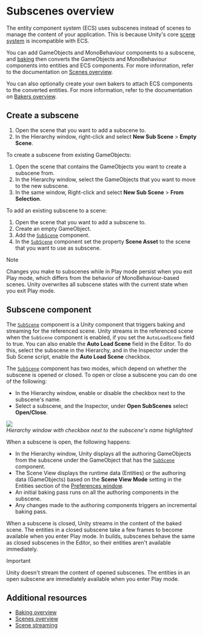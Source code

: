 # Subscenes overview

The entity component system (ECS) uses subscenes instead of scenes to manage the content of your application. This is because Unity's core [scene system](xref:CreatingScenes) is incompatible with ECS. 

You can add GameObjects and MonoBehaviour components to a subscene, and [baking](baking-overview.md) then converts the GameObjects and MonoBehaviour components into entities and ECS components. For more information, refer to the documentation on [Scenes overview](conversion-scene-overview.md).

You can also optionally create your own bakers to attach ECS components to the converted entities. For more information, refer to the documentation on [Bakers overview](baking-baker-overview.md).

## Create a subscene

1. Open the scene that you want to add a subscene to.
2. In the Hierarchy window, right-click and select **New Sub Scene** &gt; **Empty Scene**.

To create a subscene from existing GameObjects:

1. Open the scene that contains the GameObjects you want to create a subscene from.
2. In the Hierarchy window, select the GameObjects that you want to move to the new subscene.
3. In the same window, Right-click and select **New Sub Scene** &gt; **From Selection**.

To add an existing subscene to a scene:

1. Open the scene that you want to add a subscene to.
2. Create an empty GameObject.
3. Add the [`SubScene`](xref:Unity.Scenes.SubScene) component.
4. In the [`SubScene`](xref:Unity.Scenes.SubScene) component set the property **Scene Asset** to the scene that you want to use as subscene.

>[!NOTE]
> Changes you make to subscenes while in Play mode persist when you exit Play mode, which differs from the behavior of MonoBehaviour-based scenes. Unity overwrites all subscene states with the current state when you exit Play mode.

## Subscene component

The [`SubScene`](xref:Unity.Scenes.SubScene) component is a Unity component that triggers baking and streaming for the referenced scene. Unity streams in the referenced scene when the `SubScene` component is enabled, if you set the `AutoLoadScene` field to true. You can also enable the **Auto Load Scene** field in the Editor. To do this, select the subscene in the Hierarchy, and in the Inspector under the Sub Scene script, enable the **Auto Load Scene** checkbox.

The [`SubScene`](xref:Unity.Scenes.SubScene) component has two modes, which depend on whether the subscene is opened or closed. To open or close a subscene you can do one of the following: 

* In the Hierarchy window, enable or disable the checkbox next to the subscene's name. 
* Select a subscene, and the Inspector, under **Open SubScenes** select **Open/Close**.

![](images/SubsceneCheckBox.png)<br/>_Hierarchy window with checkbox next to the subscene's name highlighted_

When a subscene is open, the following happens:

* In the Hierarchy window, Unity displays all the authoring GameObjects from the subscene under the GameObject that has the [`SubScene`](xref:Unity.Scenes.SubScene) component.
* The Scene View displays the runtime data (Entities) or the authoring data (GameObjects) based on the **Scene View Mode** setting in the Entities section of the [Preferences window](editor-preferences.md). 
* An initial baking pass runs on all the authoring components in the subscene.
* Any changes made to the authoring components triggers an incremental baking pass.

When a subscene is closed, Unity streams in the content of the baked scene. The entities in a closed subscene take a few frames to become available when you enter Play mode. In builds, subscenes behave the same as closed subscenes in the Editor, so their entities aren't available immediately.

>[!IMPORTANT]
> Unity doesn't stream the content of opened subscenes. The entities in an open subscene are immediately available when you enter Play mode.

## Additional resources

* [Baking overview](baking-overview.md)
* [Scenes overview](conversion-scene-overview.md)
* [Scene streaming](streaming-scenes.md)
